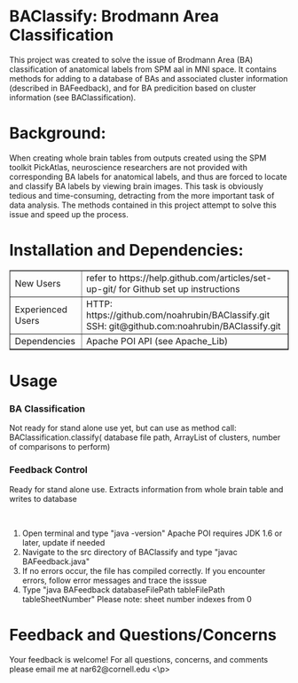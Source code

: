 BAClassify: Brodmann Area Classification
==========

<p> This project was created to solve the issue of Brodmann Area (BA) classification of anatomical labels from SPM aal in MNI space. It contains methods for adding to a database of BAs and associated cluster information (described in BAFeedback), and for BA predicition based on cluster information (see BAClassification). </p>

<h1> Background: </h1>
<p> When creating whole brain tables from outputs created using the SPM toolkit PickAtlas, neuroscience researchers are not provided with corresponding BA labels for anatomical labels, and thus are forced to locate and classify BA labels by viewing brain images.  This task is obviously tedious and time-consuming, detracting from the more important task of data analysis.  The methods contained in this project attempt to solve this issue and speed up the process. </p>

<h1> Installation and Dependencies: </h1>
<table border="1" style="width:100%">
  <tr>
    <td> New Users </td>
    <td> refer to https://help.github.com/articles/set-up-git/ for Github set up instructions </td>
  </tr>
  <tr>
    <td> Experienced Users </td>
    <td> HTTP: https://github.com/noahrubin/BAClassify.git <br> 
         SSH: git@github.com:noahrubin/BAClassify.git      </td>
  </tr>
  <tr>
  <td> Dependencies </td>
  <td> Apache POI API (see Apache_Lib) </td>
  </tr>
</table>

<h1> Usage </h1>
  <h3> BA Classification </h3> 
    <p> Not ready for stand alone use yet, but can use as method call: <br> 
      BAClassification.classify( database file path, ArrayList of clusters, number of comparisons to perform) </p>
  <h3> Feedback Control </h3> 
    <p> Ready for stand alone use. Extracts information from whole brain table and writes to database </p> <br> 
    <ol>
      <li> Open terminal and type "java -version"  Apache POI requires JDK 1.6 or later, update if needed </li>
      <li> Navigate to the src directory of BAClassify and type "javac BAFeedback.java" </li>
      <li> If no errors occur, the file has compiled correctly. If you encounter errors, follow error messages and trace the isssue </li>
      <li> Type "java BAFeedback databaseFilePath tableFilePath tableSheetNumber"  Please note: sheet number indexes from 0 </li>
    </ol>

<h1> Feedback and Questions/Concerns </h1>
<p> Your feedback is welcome! For all questions, concerns, and comments please email me at nar62@cornell.edu <\p>
